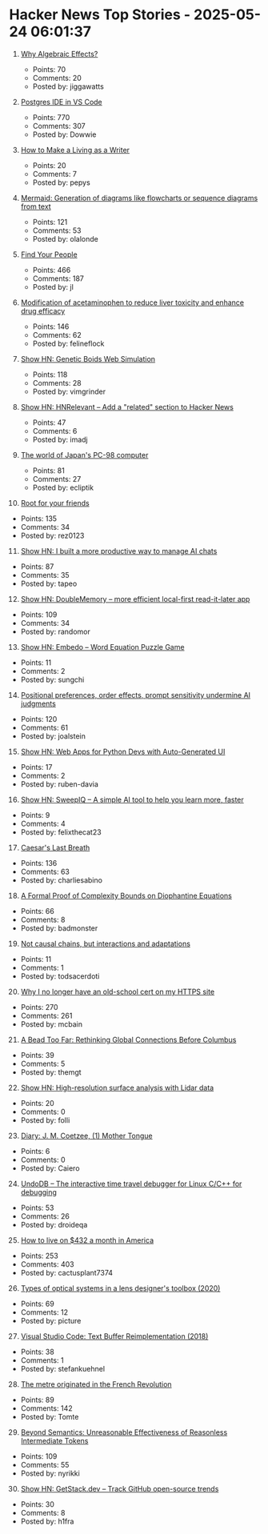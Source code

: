 # Hacker News Top Stories - 2025-05-24 06:01:37

1. [Why Algebraic Effects?](https://antelang.org/blog/why_effects/)
   - Points: 70
   - Comments: 20
   - Posted by: jiggawatts

2. [Postgres IDE in VS Code](https://techcommunity.microsoft.com/blog/adforpostgresql/announcing-a-new-ide-for-postgresql-in-vs-code-from-microsoft/4414648)
   - Points: 770
   - Comments: 307
   - Posted by: Dowwie

3. [How to Make a Living as a Writer](https://thewalrus.ca/how-to-make-a-living-as-a-writer/)
   - Points: 20
   - Comments: 7
   - Posted by: pepys

4. [Mermaid: Generation of diagrams like flowcharts or sequence diagrams from text](https://github.com/mermaid-js/mermaid)
   - Points: 121
   - Comments: 53
   - Posted by: olalonde

5. [Find Your People](https://foundersatwork.posthaven.com/find-your-people)
   - Points: 466
   - Comments: 187
   - Posted by: jl

6. [Modification of acetaminophen to reduce liver toxicity and enhance drug efficacy](https://www.societyforscience.org/regeneron-sts/2025-student-finalists/chloe-lee/)
   - Points: 146
   - Comments: 62
   - Posted by: felineflock

7. [Show HN: Genetic Boids Web Simulation](https://attentionmech.github.io/genetic-boids/)
   - Points: 118
   - Comments: 28
   - Posted by: vimgrinder

8. [Show HN: HNRelevant – Add a "related" section to Hacker News](https://github.com/imdj/HNRelevant)
   - Points: 47
   - Comments: 6
   - Posted by: imadj

9. [The world of Japan's PC-98 computer](https://strangecomforts.com/the-strange-world-of-japans-pc-98-computer/)
   - Points: 81
   - Comments: 27
   - Posted by: ecliptik

10. [Root for your friends](https://josephthacker.com/personal/2025/05/13/root-for-your-friends.html)
   - Points: 135
   - Comments: 34
   - Posted by: rez0123

11. [Show HN: I built a more productive way to manage AI chats](https://contextch.at)
   - Points: 87
   - Comments: 35
   - Posted by: tapeo

12. [Show HN: DoubleMemory – more efficient local-first read-it-later app](https://doublememory.com)
   - Points: 109
   - Comments: 34
   - Posted by: randomor

13. [Show HN: Embedo – Word Equation Puzzle Game](undefined)
   - Points: 11
   - Comments: 2
   - Posted by: sungchi

14. [Positional preferences, order effects, prompt sensitivity undermine AI judgments](https://www.cip.org/blog/llm-judges-are-unreliable)
   - Points: 120
   - Comments: 61
   - Posted by: joalstein

15. [Show HN: Web Apps for Python Devs with Auto-Generated UI](https://davia.ai/)
   - Points: 17
   - Comments: 2
   - Posted by: ruben-davia

16. [Show HN: SweepIQ – A simple AI tool to help you learn more, faster](https://www.sweepiq.com)
   - Points: 9
   - Comments: 4
   - Posted by: felixthecat23

17. [Caesar's Last Breath](https://charliesabino.com/caesars-last-breath/)
   - Points: 136
   - Comments: 63
   - Posted by: charliesabino

18. [A Formal Proof of Complexity Bounds on Diophantine Equations](https://arxiv.org/abs/2505.16963)
   - Points: 66
   - Comments: 8
   - Posted by: badmonster

19. [Not causal chains, but interactions and adaptations](https://surfingcomplexity.blog/2025/05/19/not-causal-chains-but-interactions-and-adaptations/)
   - Points: 11
   - Comments: 1
   - Posted by: todsacerdoti

20. [Why I no longer have an old-school cert on my HTTPS site](https://rachelbythebay.com/w/2025/05/22/ssl/)
   - Points: 270
   - Comments: 261
   - Posted by: mcbain

21. [A Bead Too Far: Rethinking Global Connections Before Columbus](https://peterfrankopan.substack.com/p/a-bead-too-far-rethinking-global)
   - Points: 39
   - Comments: 5
   - Posted by: themgt

22. [Show HN: High-resolution surface analysis with Lidar data](https://github.com/r-follador/delta-relief)
   - Points: 20
   - Comments: 0
   - Posted by: folli

23. [Diary: J. M. Coetzee, (1) Mother Tongue](https://books.substack.com/p/diary-j-m-coetzee-1-mother-tongue)
   - Points: 6
   - Comments: 0
   - Posted by: Caiero

24. [UndoDB – The interactive time travel debugger for Linux C/C++ for debugging](https://undo.io/)
   - Points: 53
   - Comments: 26
   - Posted by: droideqa

25. [How to live on $432 a month in America](https://shagbark.substack.com/p/how-to-live-on-432-a-month-in-america)
   - Points: 253
   - Comments: 403
   - Posted by: cactusplant7374

26. [Types of optical systems in a lens designer's toolbox (2020)](https://www.pencilofrays.com/lens-design-forms/)
   - Points: 69
   - Comments: 12
   - Posted by: picture

27. [Visual Studio Code: Text Buffer Reimplementation (2018)](https://code.visualstudio.com/blogs/2018/03/23/text-buffer-reimplementation)
   - Points: 38
   - Comments: 1
   - Posted by: stefankuehnel

28. [The metre originated in the French Revolution](https://www.abc.net.au/news/science/2025-05-20/metre-treaty-anniversary-metric-system-measurement-metrology/105302024)
   - Points: 89
   - Comments: 142
   - Posted by: Tomte

29. [Beyond Semantics: Unreasonable Effectiveness of Reasonless Intermediate Tokens](https://arxiv.org/abs/2505.13775)
   - Points: 109
   - Comments: 55
   - Posted by: nyrikki

30. [Show HN: GetStack.dev – Track GitHub open-source trends](https://getstack.dev)
   - Points: 30
   - Comments: 8
   - Posted by: h1fra

